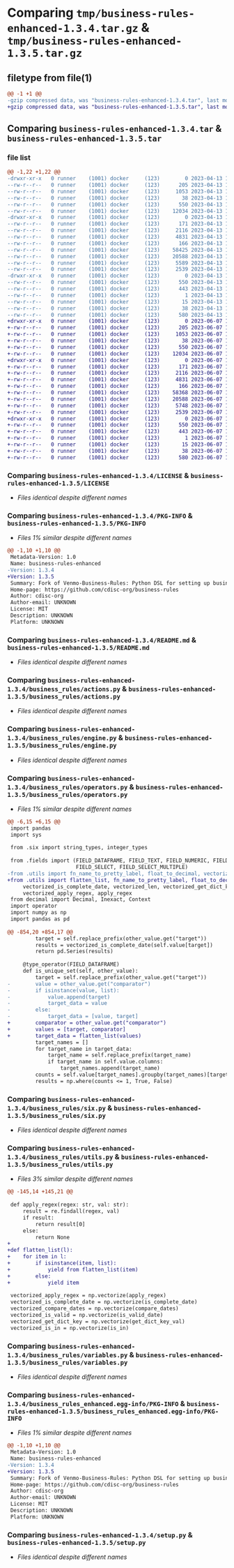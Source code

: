 # Comparing `tmp/business-rules-enhanced-1.3.4.tar.gz` & `tmp/business-rules-enhanced-1.3.5.tar.gz`

## filetype from file(1)

```diff
@@ -1 +1 @@
-gzip compressed data, was "business-rules-enhanced-1.3.4.tar", last modified: Thu Apr 13 15:03:40 2023, max compression
+gzip compressed data, was "business-rules-enhanced-1.3.5.tar", last modified: Wed Jun  7 10:21:05 2023, max compression
```

## Comparing `business-rules-enhanced-1.3.4.tar` & `business-rules-enhanced-1.3.5.tar`

### file list

```diff
@@ -1,22 +1,22 @@
-drwxr-xr-x   0 runner    (1001) docker     (123)        0 2023-04-13 15:03:40.900611 business-rules-enhanced-1.3.4/
--rw-r--r--   0 runner    (1001) docker     (123)      205 2023-04-13 15:03:12.000000 business-rules-enhanced-1.3.4/HISTORY.rst
--rw-r--r--   0 runner    (1001) docker     (123)     1053 2023-04-13 15:03:12.000000 business-rules-enhanced-1.3.4/LICENSE
--rw-r--r--   0 runner    (1001) docker     (123)       38 2023-04-13 15:03:12.000000 business-rules-enhanced-1.3.4/MANIFEST.in
--rw-r--r--   0 runner    (1001) docker     (123)      550 2023-04-13 15:03:40.900611 business-rules-enhanced-1.3.4/PKG-INFO
--rw-r--r--   0 runner    (1001) docker     (123)    12034 2023-04-13 15:03:12.000000 business-rules-enhanced-1.3.4/README.md
-drwxr-xr-x   0 runner    (1001) docker     (123)        0 2023-04-13 15:03:40.900611 business-rules-enhanced-1.3.4/business_rules/
--rw-r--r--   0 runner    (1001) docker     (123)      171 2023-04-13 15:03:12.000000 business-rules-enhanced-1.3.4/business_rules/__init__.py
--rw-r--r--   0 runner    (1001) docker     (123)     2116 2023-04-13 15:03:12.000000 business-rules-enhanced-1.3.4/business_rules/actions.py
--rw-r--r--   0 runner    (1001) docker     (123)     4831 2023-04-13 15:03:12.000000 business-rules-enhanced-1.3.4/business_rules/engine.py
--rw-r--r--   0 runner    (1001) docker     (123)      166 2023-04-13 15:03:12.000000 business-rules-enhanced-1.3.4/business_rules/fields.py
--rw-r--r--   0 runner    (1001) docker     (123)    58425 2023-04-13 15:03:12.000000 business-rules-enhanced-1.3.4/business_rules/operators.py
--rw-r--r--   0 runner    (1001) docker     (123)    20588 2023-04-13 15:03:12.000000 business-rules-enhanced-1.3.4/business_rules/six.py
--rw-r--r--   0 runner    (1001) docker     (123)     5589 2023-04-13 15:03:12.000000 business-rules-enhanced-1.3.4/business_rules/utils.py
--rw-r--r--   0 runner    (1001) docker     (123)     2539 2023-04-13 15:03:12.000000 business-rules-enhanced-1.3.4/business_rules/variables.py
-drwxr-xr-x   0 runner    (1001) docker     (123)        0 2023-04-13 15:03:40.900611 business-rules-enhanced-1.3.4/business_rules_enhanced.egg-info/
--rw-r--r--   0 runner    (1001) docker     (123)      550 2023-04-13 15:03:40.000000 business-rules-enhanced-1.3.4/business_rules_enhanced.egg-info/PKG-INFO
--rw-r--r--   0 runner    (1001) docker     (123)      443 2023-04-13 15:03:40.000000 business-rules-enhanced-1.3.4/business_rules_enhanced.egg-info/SOURCES.txt
--rw-r--r--   0 runner    (1001) docker     (123)        1 2023-04-13 15:03:40.000000 business-rules-enhanced-1.3.4/business_rules_enhanced.egg-info/dependency_links.txt
--rw-r--r--   0 runner    (1001) docker     (123)       15 2023-04-13 15:03:40.000000 business-rules-enhanced-1.3.4/business_rules_enhanced.egg-info/top_level.txt
--rw-r--r--   0 runner    (1001) docker     (123)       38 2023-04-13 15:03:40.900611 business-rules-enhanced-1.3.4/setup.cfg
--rw-r--r--   0 runner    (1001) docker     (123)      580 2023-04-13 15:03:12.000000 business-rules-enhanced-1.3.4/setup.py
+drwxr-xr-x   0 runner    (1001) docker     (123)        0 2023-06-07 10:21:05.688345 business-rules-enhanced-1.3.5/
+-rw-r--r--   0 runner    (1001) docker     (123)      205 2023-06-07 10:20:40.000000 business-rules-enhanced-1.3.5/HISTORY.rst
+-rw-r--r--   0 runner    (1001) docker     (123)     1053 2023-06-07 10:20:40.000000 business-rules-enhanced-1.3.5/LICENSE
+-rw-r--r--   0 runner    (1001) docker     (123)       38 2023-06-07 10:20:40.000000 business-rules-enhanced-1.3.5/MANIFEST.in
+-rw-r--r--   0 runner    (1001) docker     (123)      550 2023-06-07 10:21:05.688345 business-rules-enhanced-1.3.5/PKG-INFO
+-rw-r--r--   0 runner    (1001) docker     (123)    12034 2023-06-07 10:20:40.000000 business-rules-enhanced-1.3.5/README.md
+drwxr-xr-x   0 runner    (1001) docker     (123)        0 2023-06-07 10:21:05.688345 business-rules-enhanced-1.3.5/business_rules/
+-rw-r--r--   0 runner    (1001) docker     (123)      171 2023-06-07 10:20:40.000000 business-rules-enhanced-1.3.5/business_rules/__init__.py
+-rw-r--r--   0 runner    (1001) docker     (123)     2116 2023-06-07 10:20:40.000000 business-rules-enhanced-1.3.5/business_rules/actions.py
+-rw-r--r--   0 runner    (1001) docker     (123)     4831 2023-06-07 10:20:40.000000 business-rules-enhanced-1.3.5/business_rules/engine.py
+-rw-r--r--   0 runner    (1001) docker     (123)      166 2023-06-07 10:20:40.000000 business-rules-enhanced-1.3.5/business_rules/fields.py
+-rw-r--r--   0 runner    (1001) docker     (123)    58368 2023-06-07 10:20:40.000000 business-rules-enhanced-1.3.5/business_rules/operators.py
+-rw-r--r--   0 runner    (1001) docker     (123)    20588 2023-06-07 10:20:40.000000 business-rules-enhanced-1.3.5/business_rules/six.py
+-rw-r--r--   0 runner    (1001) docker     (123)     5748 2023-06-07 10:20:40.000000 business-rules-enhanced-1.3.5/business_rules/utils.py
+-rw-r--r--   0 runner    (1001) docker     (123)     2539 2023-06-07 10:20:40.000000 business-rules-enhanced-1.3.5/business_rules/variables.py
+drwxr-xr-x   0 runner    (1001) docker     (123)        0 2023-06-07 10:21:05.688345 business-rules-enhanced-1.3.5/business_rules_enhanced.egg-info/
+-rw-r--r--   0 runner    (1001) docker     (123)      550 2023-06-07 10:21:05.000000 business-rules-enhanced-1.3.5/business_rules_enhanced.egg-info/PKG-INFO
+-rw-r--r--   0 runner    (1001) docker     (123)      443 2023-06-07 10:21:05.000000 business-rules-enhanced-1.3.5/business_rules_enhanced.egg-info/SOURCES.txt
+-rw-r--r--   0 runner    (1001) docker     (123)        1 2023-06-07 10:21:05.000000 business-rules-enhanced-1.3.5/business_rules_enhanced.egg-info/dependency_links.txt
+-rw-r--r--   0 runner    (1001) docker     (123)       15 2023-06-07 10:21:05.000000 business-rules-enhanced-1.3.5/business_rules_enhanced.egg-info/top_level.txt
+-rw-r--r--   0 runner    (1001) docker     (123)       38 2023-06-07 10:21:05.688345 business-rules-enhanced-1.3.5/setup.cfg
+-rw-r--r--   0 runner    (1001) docker     (123)      580 2023-06-07 10:20:40.000000 business-rules-enhanced-1.3.5/setup.py
```

### Comparing `business-rules-enhanced-1.3.4/LICENSE` & `business-rules-enhanced-1.3.5/LICENSE`

 * *Files identical despite different names*

### Comparing `business-rules-enhanced-1.3.4/PKG-INFO` & `business-rules-enhanced-1.3.5/PKG-INFO`

 * *Files 1% similar despite different names*

```diff
@@ -1,10 +1,10 @@
 Metadata-Version: 1.0
 Name: business-rules-enhanced
-Version: 1.3.4
+Version: 1.3.5
 Summary: Fork of Venmo-Business-Rules: Python DSL for setting up business intelligence rules that can be configured without code  History -------  1.0.1 +++++ released 2016-3-16  - Fixes a packaging bug preventing 1.0.0 from being installed on some platforms.  1.0.0 +++++ released 2016-3-16  - Removes caching layer on rule decorator 
 Home-page: https://github.com/cdisc-org/business-rules
 Author: cdisc-org
 Author-email: UNKNOWN
 License: MIT
 Description: UNKNOWN
 Platform: UNKNOWN
```

### Comparing `business-rules-enhanced-1.3.4/README.md` & `business-rules-enhanced-1.3.5/README.md`

 * *Files identical despite different names*

### Comparing `business-rules-enhanced-1.3.4/business_rules/actions.py` & `business-rules-enhanced-1.3.5/business_rules/actions.py`

 * *Files identical despite different names*

### Comparing `business-rules-enhanced-1.3.4/business_rules/engine.py` & `business-rules-enhanced-1.3.5/business_rules/engine.py`

 * *Files identical despite different names*

### Comparing `business-rules-enhanced-1.3.4/business_rules/operators.py` & `business-rules-enhanced-1.3.5/business_rules/operators.py`

 * *Files 1% similar despite different names*

```diff
@@ -6,15 +6,15 @@
 import pandas
 import sys
 
 from .six import string_types, integer_types
 
 from .fields import (FIELD_DATAFRAME, FIELD_TEXT, FIELD_NUMERIC, FIELD_NO_INPUT,
                      FIELD_SELECT, FIELD_SELECT_MULTIPLE)
-from .utils import fn_name_to_pretty_label, float_to_decimal, vectorized_is_valid, vectorized_compare_dates, \
+from .utils import flatten_list, fn_name_to_pretty_label, float_to_decimal, vectorized_is_valid, vectorized_compare_dates, \
     vectorized_is_complete_date, vectorized_len, vectorized_get_dict_key, vectorized_is_in, vectorized_case_insensitive_is_in, \
     vectorized_apply_regex, apply_regex
 from decimal import Decimal, Inexact, Context
 import operator
 import numpy as np
 import pandas as pd
 
@@ -854,20 +854,17 @@
         target = self.replace_prefix(other_value.get("target"))
         results = vectorized_is_complete_date(self.value[target])
         return pd.Series(results)
 
     @type_operator(FIELD_DATAFRAME)
     def is_unique_set(self, other_value):
         target = self.replace_prefix(other_value.get("target"))
-        value = other_value.get("comparator")
-        if isinstance(value, list):
-            value.append(target)
-            target_data = value
-        else:
-            target_data = [value, target]
+        comparator = other_value.get("comparator")
+        values = [target, comparator]
+        target_data = flatten_list(values)
         target_names = []
         for target_name in target_data:
             target_name = self.replace_prefix(target_name)
             if target_name in self.value.columns:
                 target_names.append(target_name)
         counts = self.value[target_names].groupby(target_names)[target].transform('size')
         results = np.where(counts <= 1, True, False)
```

### Comparing `business-rules-enhanced-1.3.4/business_rules/six.py` & `business-rules-enhanced-1.3.5/business_rules/six.py`

 * *Files identical despite different names*

### Comparing `business-rules-enhanced-1.3.4/business_rules/utils.py` & `business-rules-enhanced-1.3.5/business_rules/utils.py`

 * *Files 3% similar despite different names*

```diff
@@ -145,14 +145,21 @@
 
 def apply_regex(regex: str, val: str):
     result = re.findall(regex, val)
     if result:
         return result[0]
     else:
         return None
+    
+def flatten_list(l):
+    for item in l:
+        if isinstance(item, list):
+            yield from flatten_list(item)
+        else:
+            yield item
 
 vectorized_apply_regex = np.vectorize(apply_regex)
 vectorized_is_complete_date = np.vectorize(is_complete_date)
 vectorized_compare_dates = np.vectorize(compare_dates)
 vectorized_is_valid = np.vectorize(is_valid_date)
 vectorized_get_dict_key = np.vectorize(get_dict_key_val)
 vectorized_is_in = np.vectorize(is_in)
```

### Comparing `business-rules-enhanced-1.3.4/business_rules/variables.py` & `business-rules-enhanced-1.3.5/business_rules/variables.py`

 * *Files identical despite different names*

### Comparing `business-rules-enhanced-1.3.4/business_rules_enhanced.egg-info/PKG-INFO` & `business-rules-enhanced-1.3.5/business_rules_enhanced.egg-info/PKG-INFO`

 * *Files 1% similar despite different names*

```diff
@@ -1,10 +1,10 @@
 Metadata-Version: 1.0
 Name: business-rules-enhanced
-Version: 1.3.4
+Version: 1.3.5
 Summary: Fork of Venmo-Business-Rules: Python DSL for setting up business intelligence rules that can be configured without code  History -------  1.0.1 +++++ released 2016-3-16  - Fixes a packaging bug preventing 1.0.0 from being installed on some platforms.  1.0.0 +++++ released 2016-3-16  - Removes caching layer on rule decorator 
 Home-page: https://github.com/cdisc-org/business-rules
 Author: cdisc-org
 Author-email: UNKNOWN
 License: MIT
 Description: UNKNOWN
 Platform: UNKNOWN
```

### Comparing `business-rules-enhanced-1.3.4/setup.py` & `business-rules-enhanced-1.3.5/setup.py`

 * *Files identical despite different names*

